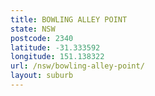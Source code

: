 ```yaml
---
title: BOWLING ALLEY POINT
state: NSW
postcode: 2340
latitude: -31.333592
longitude: 151.138322
url: /nsw/bowling-alley-point/
layout: suburb
---
```

